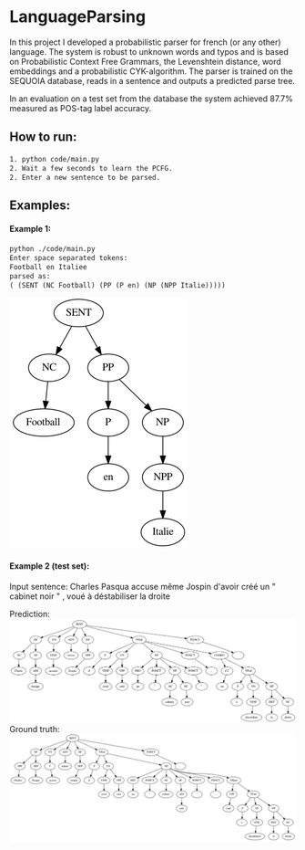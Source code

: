 # LanguageParsing
In this project I developed a probabilistic parser for french (or any other) language. The system is robust to unknown words and typos and is based on Probabilistic Context Free Grammars, the Levenshtein distance, word embeddings and a probabilistic CYK-algorithm. The 
parser is trained on the SEQUOIA database, reads in a sentence and outputs a predicted parse tree.

In an evaluation on a test set from the database the system achieved 87.7% measured as POS-tag label accuracy.

## How to run:
    1. python code/main.py
    2. Wait a few seconds to learn the PCFG.
    2. Enter a new sentence to be parsed.

## Examples:

#### Example 1:
```
python ./code/main.py
Enter space separated tokens:
Football en Italiee
parsed as:
( (SENT (NC Football) (PP (P en) (NP (NPP Italie)))))
```
![example1](examples/example1.png)


#### Example 2 (test set):

Input sentence: Charles Pasqua accuse même Jospin d'avoir créé un " cabinet noir " , voué à déstabiliser la droite 

Prediction:
![example3 prediction](examples/parse_tree_20.png)
Ground truth:
![example3 ground truth](examples/gt_tree_20.png)
